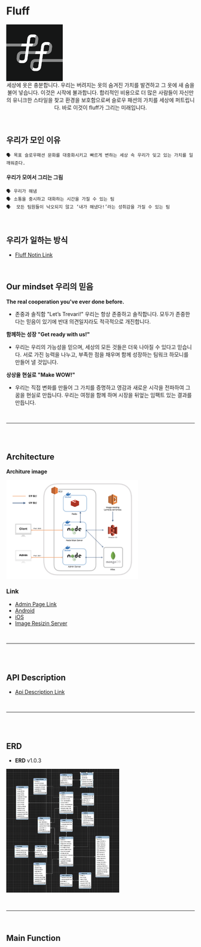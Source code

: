 # Fluff

<div align="center" style="display:flex;">
	<img src="./readmeImg/FluffMainLogo.png" width="30%"/>
</div>

<div align="center">
세상에 옷은 충분합니다. 우리는 버려지는 옷의 숨겨진 가치를 발견하고 그 옷에 새 숨을 불어 넣습니다.
이것은 시작에 불과합니다. 합리적인 비용으로 더 많은 사람들이 자신만의 유니크한 스타일을 찾고 환경을 보호함으로써 슬로우 패션의 가치를 세상에 퍼트립니다.
바로 이것이 fluff가 그리는 미래입니다.
</div>

&nbsp;
&nbsp;

## 우리가 모인 이유
```
🗣 목표 슬로우패션 문화를 대중화시키고 빠르게 변하는 세상 속 우리가 잊고 있는 가치를 일깨워준다.
```

#### **우리가 모여서 그리는 그림**
```
🗣 우리가 해냄
🗣 소통을 중시하고 대화하는 시간을 가질 수 있는 팀
🗣  모든 팀원들이 낙오되지 않고 ‘내가 해냈다!’라는 성취감을 가질 수 있는 팀
```

\
[]()
## 우리가 일하는 방식
* [Fluff Notin Link]( https://www.notion.so/74c4e53d65ff4312be05f55a601a8a95)

\
[]()
## Our mindset 우리의 믿음 
**The real cooperation you've ever done before.**
* 존중과 솔직함 "Let’s Trevari!" 
우리는 항상 존중하고 솔직합니다. 모두가 존중한다는 믿음이 있기에 반대 의견일지라도 적극적으로 개진합니다.

**함께하는 성장 "Get ready with us!"**
* 우리는 우리의 가능성을 믿으며, 세상의 모든 것들은 더욱 나아질 수 있다고 믿습니다.
서로 가진 능력을 나누고, 부족한 점을 채우며 함께 성장하는 팀워크 하모니를 만들어 낼 것입니다.

**상상을 현실로 "Make WOW!"**
* 우리는 직접 변화를 만들어 그 가치를 증명하고 영감과 새로운 시각을 전파하여 그 꿈을 현실로 만듭니다. 우리는 여정을 함께 하며 시장을 뒤엎는 임팩트 있는 결과를 만듭니다.

\
[]()

---
\
\
[]()
## Architecture
**Architure image**
<div align="center" style="display:flex;">
	<img src="./readmeImg/fluff_architecture.jpeg" width="70%"/>
</div>



### **Link**
* [Admin Page Link](https://github.com/Fluff-Project/Fluff_Admin)
* [Android](https://github.com/Fluff-Project/Fluff_Android)
* [iOS](https://github.com/Fluff-Project/Fluff_iOS)
* [Image Resizin Server](https://github.com/Fluff-Project/Fluff_Img_Resizing)

\
[]()

---

\
\
[]()
## API Description
* [Api Description Link](https://github.com/Fluff-Project/Fluff_Server/wiki)

\
[]()

---
\
\
[]()
## ERD
* **ERD** v1.0.3

<img src="./readmeImg/erd_v1.0.3.png" width="60%"/>

\
[]()

---
\
[]()
## Main Function
